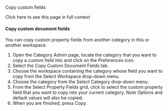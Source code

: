 Copy custom fields

Click here to see this page in full context

####  Copy custom document fields

You can copy custom property fields from another category in this or another
workspace.

  1. Open the Category Admin page, locate the category that you want to copy a custom field into and click on the Preferences icon. 
  2. Select the Copy Custom Document Fields tab. 
  3. Choose the workspace containing the category whose field you want to copy from the Select Workspace drop-down menu. 
  4. Choose the category from the Select Category drop-down menu. 
  5. From the Select Property Fields grid, click to select the custom property field that you want to copy into your current category.  Note  Options and default values will also be copied. 
  6. When you are finished, press Copy. 

